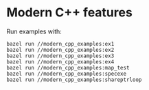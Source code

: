 # Modern C++ features

Run examples with:

```
bazel run //modern_cpp_examples:ex1
bazel run //modern_cpp_examples:ex2
bazel run //modern_cpp_examples:ex3
bazel run //modern_cpp_examples:ex4
bazel run //modern_cpp_examples:map_test
bazel run //modern_cpp_examples:specexe
bazel run //modern_cpp_examples:shareptrloop
```
